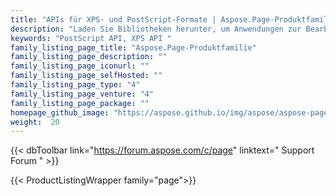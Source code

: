 ```yaml
---
title: "APIs für XPS- und PostScript-Formate | Aspose.Page-Produktfamilie"
description: "Laden Sie Bibliotheken herunter, um Anwendungen zur Bearbeitung von XPS-, PS- und EPS-Dateien zu entwickeln, um PostScript- und XPS-Dokumente in plattformübergreifenden Anwendungen anzuzeigen, zu vergleichen, zu prüfen oder zu konvertieren."
keywords: "PostScript API, XPS API "
family_listing_page_title: "Aspose.Page-Produktfamilie"
family_listing_page_description: ""
family_listing_page_iconurl: ""
family_listing_page_selfHosted: ""
family_listing_page_type: "4"
family_listing_page_venture: "4"
family_listing_page_package: ""
homepage_github_image: "https://aspose.github.io/img/aspose/aspose-page.png"
weight:  20
---
```


{{< dbToolbar link="https://forum.aspose.com/c/page" linktext=" Support Forum " >}}

{{< ProductListingWrapper family="page">}}

